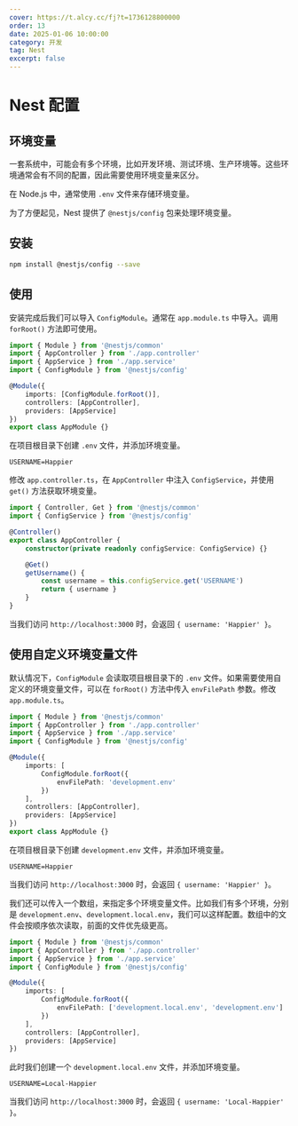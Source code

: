 ```yaml
---
cover: https://t.alcy.cc/fj?t=1736128800000
order: 13
date: 2025-01-06 10:00:00
category: 开发
tag: Nest
excerpt: false
---
```


# Nest 配置

## 环境变量

一套系统中，可能会有多个环境，比如开发环境、测试环境、生产环境等。这些环境通常会有不同的配置，因此需要使用环境变量来区分。

在 Node.js 中，通常使用 `.env` 文件来存储环境变量。

为了方便起见，Nest 提供了 `@nestjs/config` 包来处理环境变量。

## 安装

```sh
npm install @nestjs/config --save
```

## 使用

安装完成后我们可以导入 `ConfigModule`。通常在 `app.module.ts` 中导入。调用 `forRoot()` 方法即可使用。

```TypeScript
import { Module } from '@nestjs/common'
import { AppController } from './app.controller'
import { AppService } from './app.service'
import { ConfigModule } from '@nestjs/config'

@Module({
    imports: [ConfigModule.forRoot()],
    controllers: [AppController],
    providers: [AppService]
})
export class AppModule {}
```

在项目根目录下创建 `.env` 文件，并添加环境变量。

```
USERNAME=Happier
```

修改 `app.controller.ts`，在 `AppController` 中注入 `ConfigService`，并使用 `get()` 方法获取环境变量。

```TypeScript
import { Controller, Get } from '@nestjs/common'
import { ConfigService } from '@nestjs/config'

@Controller()
export class AppController {
    constructor(private readonly configService: ConfigService) {}

    @Get()
    getUsername() {
        const username = this.configService.get('USERNAME')
        return { username }
    }
}
```

当我们访问 `http://localhost:3000` 时，会返回 `{ username: 'Happier' }`。

## 使用自定义环境变量文件

默认情况下，`ConfigModule` 会读取项目根目录下的 `.env` 文件。如果需要使用自定义的环境变量文件，可以在 `forRoot()` 方法中传入 `envFilePath` 参数。修改 `app.module.ts`。

```TypeScript
import { Module } from '@nestjs/common'
import { AppController } from './app.controller'
import { AppService } from './app.service'
import { ConfigModule } from '@nestjs/config'

@Module({
    imports: [
        ConfigModule.forRoot({
            envFilePath: 'development.env'
        })
    ],
    controllers: [AppController],
    providers: [AppService]
})
export class AppModule {}
```

在项目根目录下创建 `development.env` 文件，并添加环境变量。

```
USERNAME=Happier
```

当我们访问 `http://localhost:3000` 时，会返回 `{ username: 'Happier' }`。

我们还可以传入一个数组，来指定多个环境变量文件。比如我们有多个环境，分别是 `development.env`、`development.local.env`，我们可以这样配置。数组中的文件会按顺序依次读取，前面的文件优先级更高。

```TypeScript
import { Module } from '@nestjs/common'
import { AppController } from './app.controller'
import { AppService } from './app.service'
import { ConfigModule } from '@nestjs/config'

@Module({
    imports: [
        ConfigModule.forRoot({
            envFilePath: ['development.local.env', 'development.env']
        })
    ],
    controllers: [AppController],
    providers: [AppService]
})
```

此时我们创建一个 `development.local.env` 文件，并添加环境变量。

```
USERNAME=Local-Happier
```

当我们访问 `http://localhost:3000` 时，会返回 `{ username: 'Local-Happier' }`。
